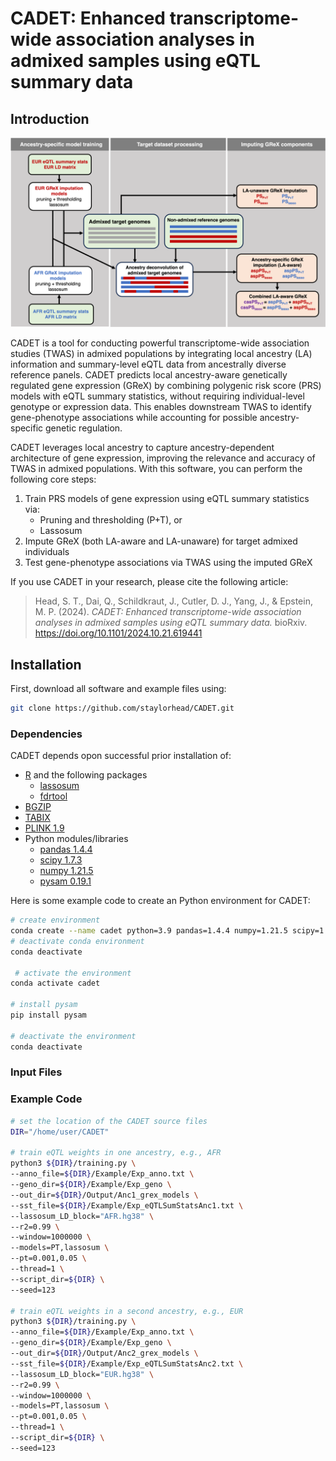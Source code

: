 # CADET: Enhanced transcriptome-wide association analyses in admixed samples using eQTL summary data 

## Introduction

<p align="center">
  <img src="images/workflow.png" alt="Figure description" width="600"/>
</p>

CADET is a tool for conducting powerful transcriptome-wide association studies (TWAS) in admixed populations by integrating local ancestry (LA) information and summary-level eQTL data from ancestrally diverse reference panels. CADET predicts local ancestry-aware genetically regulated gene expression (GReX) by combining polygenic risk score (PRS) models with eQTL summary statistics, without requiring individual-level genotype or expression data. This enables downstream TWAS to identify gene-phenotype associations while accounting for possible ancestry-specific genetic regulation.

CADET leverages local ancestry to capture ancestry-dependent architecture of gene expression, improving the relevance and accuracy of TWAS in admixed populations. With this software, you can perform the following core steps:
1.	Train PRS models of gene expression using eQTL summary statistics via:
    - Pruning and thresholding (P+T), or
    - Lassosum
2.	Impute GReX (both LA-aware and LA-unaware) for target admixed individuals
3.	Test gene-phenotype associations via TWAS using the imputed GReX

If you use CADET in your research, please cite the following article:

> Head, S. T., Dai, Q., Schildkraut, J., Cutler, D. J., Yang, J., & Epstein, M. P. (2024). *CADET: Enhanced transcriptome-wide association analyses in admixed samples using eQTL summary data.* bioRxiv. https://doi.org/10.1101/2024.10.21.619441

## Installation 

First, download all software and example files using:

```bash
git clone https://github.com/staylorhead/CADET.git
```

### Dependencies
CADET depends opon successful prior installation of:
- [R](https://www.r-project.org/) and the following packages
    - [lassosum](https://github.com/tshmak/lassosum)
    - [fdrtool](https://cran.r-project.org/web/packages/fdrtool/index.html)
- [BGZIP](http://www.htslib.org/doc/bgzip.html)
- [TABIX](http://www.htslib.org/doc/tabix.html)
- [PLINK 1.9](https://www.cog-genomics.org/plink/)
- Python modules/libraries
    - [pandas 1.4.4](https://pandas.pydata.org)
    - [scipy 1.7.3](https://scipy.org)
    - [numpy 1.21.5](https://numpy.org)
    - [pysam 0.19.1](https://pysam.readthedocs.io/en/latest/api.html) 

Here is some example code to create an Python environment for CADET:

```bash
# create environment 
conda create --name cadet python=3.9 pandas=1.4.4 numpy=1.21.5 scipy=1.7.3 pip
# deactivate conda environment
conda deactivate

 # activate the environment
conda activate cadet

# install pysam
pip install pysam

# deactivate the environment
conda deactivate
```

### Input Files

### Example Code

```bash
# set the location of the CADET source files
DIR="/home/user/CADET"

# train eQTL weights in one ancestry, e.g., AFR
python3 ${DIR}/training.py \
--anno_file=${DIR}/Example/Exp_anno.txt \
--geno_dir=${DIR}/Example/Exp_geno \
--out_dir=${DIR}/Output/Anc1_grex_models \
--sst_file=${DIR}/Example/Exp_eQTLSumStatsAnc1.txt \
--lassosum_LD_block="AFR.hg38" \
--r2=0.99 \
--window=1000000 \
--models=PT,lassosum \
--pt=0.001,0.05 \
--thread=1 \
--script_dir=${DIR} \
--seed=123

# train eQTL weights in a second ancestry, e.g., EUR
python3 ${DIR}/training.py \
--anno_file=${DIR}/Example/Exp_anno.txt \
--geno_dir=${DIR}/Example/Exp_geno \
--out_dir=${DIR}/Output/Anc2_grex_models \
--sst_file=${DIR}/Example/Exp_eQTLSumStatsAnc2.txt \
--lassosum_LD_block="EUR.hg38" \
--r2=0.99 \
--window=1000000 \
--models=PT,lassosum \
--pt=0.001,0.05 \
--thread=1 \
--script_dir=${DIR} \
--seed=123
```

